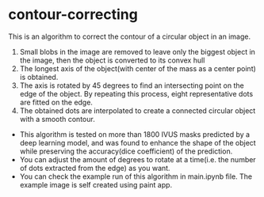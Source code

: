 # contour-correcting

This is an algorithm to correct the contour of a circular object in an image.
<br>
1. Small blobs in the image are removed to leave only the biggest object in the image, then the object is converted to its convex hull
2. The longest axis of the object(with center of the mass as a center point) is obtained.
3. The axis is rotated by 45 degrees to find an intersecting point on the edge of the object.
By repeating this process, eight representative dots are fitted on the edge.
4. The obtained dots are interpolated to create a connected circular object with a smooth contour.

* This algorithm is tested on more than 1800 IVUS masks predicted by a deep learning model, and was found to enhance the shape of the object while preserving the accuracy(dice coefficient) of the prediction.
* You can adjust the amount of degrees to rotate at a time(i.e. the number of dots extracted from the edge) as you want.
* You can check the example run of this algorithm in main.ipynb file. The example image is self created using paint app.
